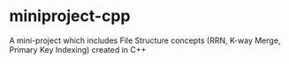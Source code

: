 # miniproject-cpp
A mini-project which includes File Structure concepts (RRN, K-way Merge, Primary Key Indexing) created in C++
